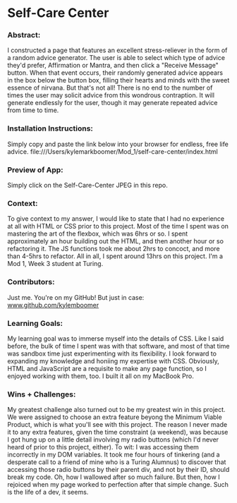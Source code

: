 

# Self-Care Center 

### Abstract:
[//]: <> (Briefly describe what you built and its features. What problem is the app solving? How does this application solve that problem?)
I constructed a page that features an excellent stress-reliever in the form of a random advice generator. The user is able to select which type of advice they'd prefer, Affirmation or Mantra, and then click a "Receive Message" button. When that event occurs, their randomly generated advice appears in the box below the button box, filling their hearts and minds with the sweet essence of nirvana. 
  But that's not all! There is no end to the number of times the user may solicit advice from this wondrous contraption. It will generate endlessly for the user, though it may generate repeated advice from time to time. 

### Installation Instructions:
[//]: <> (What steps does a person have to take to get your app cloned down and running?)
Simply copy and paste the link below into your browser for endless, free life advice. 
file:///Users/kylemarkboomer/Mod_1/self-care-center/index.html


### Preview of App:
[//]: <> (Provide ONE gif or screenshot of your application - choose the "coolest" piece of functionality to show off.)
Simply click on the Self-Care-Center JPEG in this repo. 

### Context:
[//]: <> (Give some context for the project here. How long did you have to work on it? How far into the Turing program are you?)
To give context to my answer, I would like to state that I had no experience at all with HTML or CSS prior to this project. Most of the time I spent was on mastering the art of the flexbox, which was 6hrs or so. I spent approximately an hour building out the HTML, and then another hour or so refactoring it. The JS functions took me about 2hrs to concoct, and more than 4-5hrs to refactor. All in all, I spent around 13hrs on this project. I'm a Mod 1, Week 3 student at Turing. 
### Contributors:
[//]: <> (Who worked on this application? Link to their GitHubs.)
Just me. You're on my GitHub! But just in case: 
www.github.com/kylemboomer

### Learning Goals:
[//]: <> (What were the learning goals of this project? What tech did you work with?)
My learning goal was to immerse myself into the details of CSS. Like I said before, the bulk of time I spent was with that software, and most of that time was sandbox time just experimenting with its flexibility. I look forward to expanding my knowledge and honiing my expertise with CSS. Obviously, HTML and JavaScript are a requisite to make any page function, so I enjoyed working with them, too. I built it all on my MacBook Pro. 

### Wins + Challenges:
[//]: <> (What are 2-3 wins you have from this project? What were some challenges you faced - and how did you get over them?)
My greatest challenge also turned out to be my greatest win in this project. We were assigned to choose an extra feature beyong the Minimum Viable Product, which is what you'll see with this project. The reason I never made it to any extra features, given the time constraint (a weekend), was because I got hung up on a little detail involving my radio buttons (which I'd never heard of prior to this project, either). To wit:
  I was accessing them incorrectly in my DOM variables. It took me four hours of tinkering (and a desperate call to a friend of mine who is a Turing Alumnus) to discover that accessing those radio buttons by their parent div, and not by their ID, should break my code. Oh, how I wallowed after so much failure. But then, how I rejoiced when my page worked to perfection after that simple change. Such is the life of a dev, it seems. 
